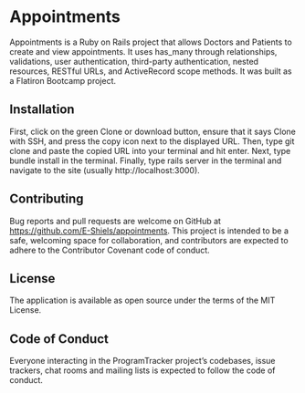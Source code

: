 # Appointments
Appointments is a Ruby on Rails project that allows Doctors and Patients to create and view appointments. It uses has_many through relationships, validations, user authentication, third-party authentication, nested resources, RESTful URLs, and ActiveRecord scope methods. It was built as a Flatiron Bootcamp project.
## Installation ##
First, click on the green Clone or download button, ensure that it says Clone with SSH, and press the copy icon next to the displayed URL. Then, type git clone and paste the copied URL into your terminal and hit enter. Next, type bundle install in the terminal. Finally, type rails server in the terminal and navigate to the site (usually http://localhost:3000). 
## Contributing ##
Bug reports and pull requests are welcome on GitHub at https://github.com/E-Shiels/appointments. This project is intended to be a safe, welcoming space for collaboration, and contributors are expected to adhere to the Contributor Covenant code of conduct.
## License ##
The application is available as open source under the terms of the MIT License.
## Code of Conduct ##
Everyone interacting in the ProgramTracker project’s codebases, issue trackers, chat rooms and mailing lists is expected to follow the code of conduct.
